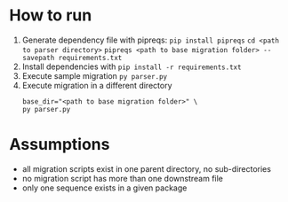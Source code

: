 # How to run

1. Generate dependency file with pipreqs:
    ```pip install pipreqs```
    ```cd <path to parser directory>```
    ```pipreqs <path to base migration folder> --savepath requirements.txt```
2. Install dependencies with 
    `pip install -r requirements.txt`
3. Execute sample migration
    `py parser.py`
4. Execute migration in a different directory
    ```
    base_dir="<path to base migration folder>" \
    py parser.py
    ```

# Assumptions
- all migration scripts exist in one parent directory, no sub-directories
- no migration script has more than one downstream file
- only one sequence exists in a given package